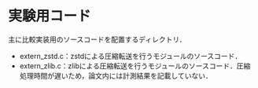 # 実験用コード

主に比較実装用のソースコードを配置するディレクトリ．

- extern_zstd.c：zstdによる圧縮転送を行うモジュールのソースコード．
- extern_zlib.c：zlibによる圧縮転送を行うモジュールのソースコード．圧縮処理時間が遅いため，論文内には計測結果を記載していない．